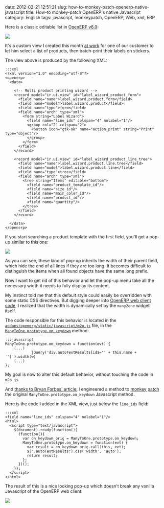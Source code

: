 date: 2012-02-21 12:51:21
slug: how-to-monkey-patch-openerp-native-javascript
title: How-to monkey-patch OpenERP's native Javascript
category: English
tags: javascript, monkeypatch, OpenERP, Web, xml, ERP

Here is a classic editable list in [OpenERP v6.0](http://www.openerp.com/node/607/2011/01):

![](/static/uploads/2012/01/editable-list.png)

It's a custom view I created this month [at work](http://www.smile.fr/Solutions/ERP) for one of our customer to let him select a list of products, then batch-print their labels on stickers.

The view above is produced by the following XML:

    :::xml
    <?xml version="1.0" encoding="utf-8"?>
    <openerp>
      <data>

        <!-- Multi product printing wizard -->
        <record model="ir.ui.view" id="label_wizard_product_form">
          <field name="name">label.wizard.product.form</field>
          <field name="model">label.wizard.product</field>
          <field name="type">form</field>
          <field name="arch" type="xml">
            <form string="Label Wizard">
              <field name="line_ids" colspan="4" nolabel="1"/>
              <group col="2" colspan="2">
                <button icon="gtk-ok" name="action_print" string="Print" type="object"/>
              </group>
            </form>
          </field>
        </record>

        <record model="ir.ui.view" id="label_wizard_product_line_tree">
          <field name="name">label.wizard.product.line.tree</field>
          <field name="model">label.wizard.product.line</field>
          <field name="type">tree</field>
          <field name="arch" type="xml">
            <tree string="Items" editable="bottom">
              <field name="product_template_id"/>
              <field name="size_id"/>
              <field name="main_color_id"/>
              <field name="product_id"/>
              <field name="quantity"/>
            </tree>
          </field>
        </record>

      </data>
    </openerp>

If you start searching a product template with the first field, you'll get a pop-up similar to this one:

![](/static/uploads/2012/01/fixed-width-popup-list.png)

As you can see, these kind of pop-up inherits the width of their parent field, which hide the end of all lines if they are too long. It becomes difficult to distinguish the items when all found objects have the same long prefix.

Now I want to get rid of this behavior and let the pop-up menu take all the necessary width it needs to fully display its content.

My instinct told me that this default style could easily be overridden with some static CSS directives. But digging deeper into [OpenERP web client code](http://bazaar.launchpad.net/~openerp/openobject-client-web/6.0/files), I realized that the width is dynamically set by the `many2one` widget itself.

The code responsible for this behavior is located in the [`addons/openerp/static/javascript/m2o.js`](http://bazaar.launchpad.net/~openerp/openobject-client-web/6.0/view/head:/addons/openerp/static/javascript/m2o.js) file, in the [`ManyToOne.prototype.on_keydown`](http://bazaar.launchpad.net/~openerp/openobject-client-web/6.0/view/head:/addons/openerp/static/javascript/m2o.js#L267) method:

    :::javascript
    ManyToOne.prototype.on_keydown = function(evt) {
        (...)
                jQuery('div.autoTextResults[id$="' + this.name + '"]').width(w)
        (...)
    };

My goal is now to alter this default behavior, without touching the code in `m2o.js`.

And [thanks to Bryan Forbes' article](http://www.reigndropsfall.net/2010/06/15/monkey-patching/), I engineered a method to [monkey patch](http://wikipedia.org/wiki/Monkey_patch) the original `ManyToOne.prototype.on_keydown` Javascript method.

Here is the code I added in the XML view, just below the `line_ids` field:

    :::xml
    <field name="line_ids" colspan="4" nolabel="1"/>
    <html>
      <script type="text/javascript">
        $(document).ready(function(){
          (function(){
            var on_keydown_orig = ManyToOne.prototype.on_keydown;
            ManyToOne.prototype.on_keydown = function(evt) {
              var result = on_keydown_orig.call(this, evt);
              $(".autoTextResults").css('width', 'auto');
              return result;
            };
          })();
        });
      </script>
    </html>

The result of this is a nice looking pop-up which doesn't break any vanilla Javascript of the OpenERP web client:

![](/static/uploads/2012/01/variable-width-popup-list.png)

